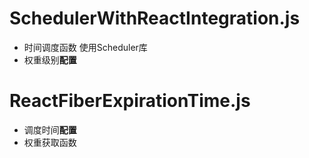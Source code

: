# SchedulerWithReactIntegration.js
  * 时间调度函数 使用Scheduler库
  * 权重级别**配置**

# ReactFiberExpirationTime.js
  * 调度时间**配置**
  * 权重获取函数